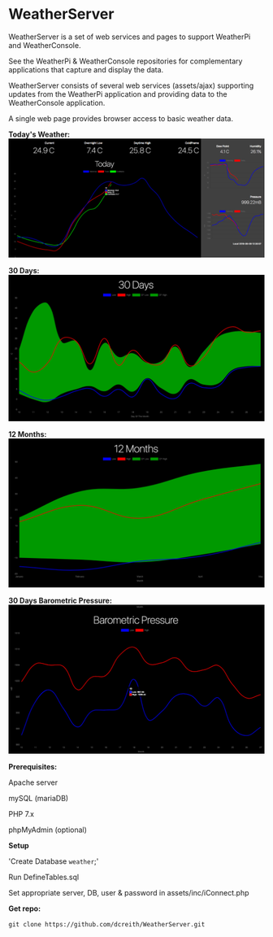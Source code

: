 WeatherServer
=============

WeatherServer is a set of web services and pages to support WeatherPi and
WeatherConsole.

See the WeatherPi & WeatherConsole repositories for complementary applications
that capture and display the data.

WeatherServer consists of several web services (assets/ajax) supporting updates
from the WeatherPi application and providing data to the WeatherConsole application.

A single web page provides browser access to basic weather data.

**Today's Weather:**
![Weather](images/WeatherServer_1.png?raw=true "Today's Weather")

**30 Days:**
![Weather](images/WeatherServer_2.png?raw=true "30 Days")

**12 Months:**
![Weather](images/WeatherServer_3.png?raw=true "12 Months")

**30 Days Barometric Pressure:**
![Weather](images/WeatherServer_4.png?raw=true "30 Days Barometric Pressure")



**Prerequisites:**

Apache server

mySQL (mariaDB)

PHP 7.x

phpMyAdmin (optional)



**Setup**

'Create Database `weather`;'

Run DefineTables.sql

Set appropriate server, DB, user & password in assets/inc/iConnect.php

**Get repo:**

    git clone https://github.com/dcreith/WeatherServer.git
